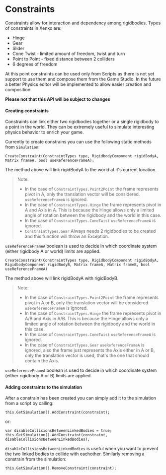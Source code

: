 # Constraints

<div class="doc-incomplete"/>

Constraints allow for interaction and dependency among rigidbodies. Types of constraints in Xenko are:

* Hinge
* Gear
* Slider
* Cone Twist - limited amount of freedom, twist and turn
* Point to Point - fixed distance between 2 colliders
* 6 degrees of freedom

At this point constraints can be used only from Scripts as there is not yet support to use them and compose them from the Game Studio. In the future a better Physics editor will be implemented to allow easier creation and composition.

**Please not that this API will be subject to changes**

#### Creating constraints

Constraints can link either two rigidbodies together or a single rigidbody to a point in the world.
They can be extremely useful to simulate interesting physics behavior to enrich your game.

Currently to create constrains you can use the following static methods from `Simulation`:
```
CreateConstraint(ConstraintTypes type, RigidbodyComponent rigidBodyA, Matrix frameA, bool useReferenceFrameA);
```
The method above will link rigidBodyA to the world at it's current location.
> Note:
> * In the case of `ConstraintTypes.Point2Point` the frame represents pivot in A, only the translation vector will be considered. `useReferenceFrameA` is ignored.
> * In the case of `ConstraintTypes.Hinge` the frame represents pivot in A and Axis in A. This is because the Hinge allows only a limited angle of rotation between the rigidbody and the world in this case.
> * In the case of `ConstraintTypes.ConeTwist` `useReferenceFrameA` is ignored.
> * `ConstraintTypes.Gear` Always needs 2 rigidbodies to be created and this function will throw an Exception.

`useReferenceFrameA` boolean is used to decide in which coordinate system (either rigidbody A or world) limits are applied.

```
CreateConstraint(ConstraintTypes type, RigidbodyComponent rigidBodyA, RigidbodyComponent rigidBodyB, Matrix frameA, Matrix frameB, bool useReferenceFrameA)
```
The method above will link rigidBodyA with rigidBodyB.
> Note:
> * In the case of `ConstraintTypes.Point2Point` the frame represents pivot in A or B, only the translation vector will be considered. `useReferenceFrameA` is ignored.
> * In the case of `ConstraintTypes.Hinge` the frame represents pivot in A/B and Axis in A/B. This is because the Hinge allows only a limited angle of rotation between the rigidbody and the world in this case.
> * In the case of `ConstraintTypes.ConeTwist` `useReferenceFrameA` is ignored.
> * In the case of `ConstraintTypes.Gear` `useReferenceFrameA` is ignored, also the frame just represents the Axis either in A or B, only the translation vector is used, that's the one that should contain the Axis.

`useReferenceFrameA` boolean is used to decide in which coordinate system (either rigidbody A or B) limits are applied.

#### Adding constraints to the simulation
After a constrain has been created you can simply add it to the simulation from a script by calling:
```
this.GetSimulation().AddConstraint(constraint);
```
or:
```
var disableCollisionsBetweenLinkedBodies = true;
this.GetSimulation().AddConstraint(constraint, disableCollisionsBetweenLinkedBodies);
```
`disableCollisionsBetweenLinkedBodies` is useful when you want to prevent the two linked bodies to collide with eachother.
Similarly removing a constrain from the simulation:
```
this.GetSimulation().RemoveConstraint(constraint);
```




